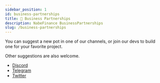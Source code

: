 ```yaml
---
sidebar_position: 1
id: business-partnerships
title: 🤝 Business Partnerships
description: NabeFinance BusinessPartnerships
slug: /business-partnerships
---
```


You can suggest a new pot in one of our channels, or join our devs to build one for your favorite project.

Other suggestions are also welcome.

- [Discord](https://discord.gg/dzAym5KDS2)
- [Telegram](https://t.me/nabefinance)
- [Twitter](https://twitter.com/nabefinance)
